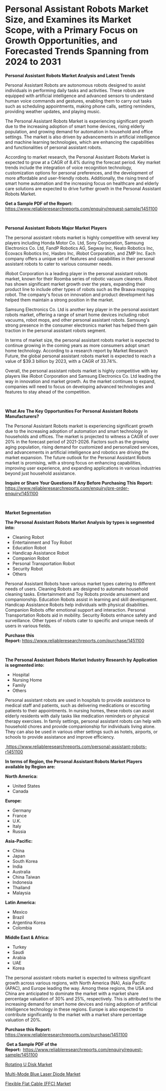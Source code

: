 <p><h1>Personal Assistant Robots Market Size, and Examines its Market Scope, with a Primary Focus on Growth Opportunities, and Forecasted Trends Spanning from 2024 to 2031</h1></p><p><strong>Personal Assistant Robots Market Analysis and Latest Trends</strong></p>
<p><p>Personal Assistant Robots are autonomous robots designed to assist individuals in performing daily tasks and activities. These robots are equipped with artificial intelligence and advanced sensors to understand human voice commands and gestures, enabling them to carry out tasks such as scheduling appointments, making phone calls, setting reminders, providing weather updates, and playing music.</p><p>The Personal Assistant Robots Market is experiencing significant growth due to the increasing adoption of smart home devices, rising elderly population, and growing demand for automation in household and office settings. The market is also driven by advancements in artificial intelligence and machine learning technologies, which are enhancing the capabilities and functionalities of personal assistant robots.</p><p>According to market research, the Personal Assistant Robots Market is expected to grow at a CAGR of 8.4% during the forecast period. Key market trends include the integration of voice recognition technology, customization options for personal preferences, and the development of more affordable and user-friendly robots. Additionally, the rising trend of smart home automation and the increasing focus on healthcare and elderly care solutions are expected to drive further growth in the Personal Assistant Robots Market.</p></p>
<p><strong>Get a Sample PDF of the Report:&nbsp;</strong> <a href="https://www.reliableresearchreports.com/enquiry/request-sample/1451100">https://www.reliableresearchreports.com/enquiry/request-sample/1451100</a></p>
<p>&nbsp;</p>
<p><strong>Personal Assistant Robots Major Market Players</strong></p>
<p><p>The personal assistant robots market is highly competitive with several key players including Honda Motor Co. Ltd, Sony Corporation, Samsung Electronics Co. Ltd, FandP Robotics AG, Segway Inc, Neato Robotics Inc, Ecovacs Robotics Inc, Hasbro Inc, iRobot Corporation, and ZMP Inc. Each company offers a unique set of features and capabilities in their personal assistant robots to cater to various consumer needs.</p><p>iRobot Corporation is a leading player in the personal assistant robots market, known for their Roomba series of robotic vacuum cleaners. iRobot has shown significant market growth over the years, expanding their product line to include other types of robots such as the Braava mopping robot. The company's focus on innovation and product development has helped them maintain a strong position in the market.</p><p>Samsung Electronics Co. Ltd is another key player in the personal assistant robots market, offering a range of smart home devices including robot vacuums, robot mops, and other personal assistant robots. Samsung's strong presence in the consumer electronics market has helped them gain traction in the personal assistant robots segment.</p><p>In terms of market size, the personal assistant robots market is expected to continue growing in the coming years as more consumers adopt smart home technology. According to a research report by Market Research Future, the global personal assistant robots market is expected to reach a value of $39.3 billion by 2023, with a CAGR of 33.74%.</p><p>Overall, the personal assistant robots market is highly competitive with key players like iRobot Corporation and Samsung Electronics Co. Ltd leading the way in innovation and market growth. As the market continues to expand, companies will need to focus on developing advanced technologies and features to stay ahead of the competition.</p></p>
<p>&nbsp;</p>
<p><strong>What Are The Key Opportunities For Personal Assistant Robots Manufacturers?</strong></p>
<p><p>The Personal Assistant Robots market is experiencing significant growth due to the increasing adoption of automation and smart technology in households and offices. The market is projected to witness a CAGR of over 20% in the forecast period of 2021-2026. Factors such as the growing aging population, rising demand for customized and personalized services, and advancements in artificial intelligence and robotics are driving the market expansion. The future outlook for the Personal Assistant Robots market is promising, with a strong focus on enhancing capabilities, improving user experience, and expanding applications in various industries beyond just household assistance.</p></p>
<p><strong>Inquire or Share Your Questions If Any Before Purchasing This Report:</strong> <a href="https://www.reliableresearchreports.com/enquiry/pre-order-enquiry/1451100">https://www.reliableresearchreports.com/enquiry/pre-order-enquiry/1451100</a></p>
<p>&nbsp;</p>
<p><strong>Market Segmentation</strong></p>
<p><strong>The Personal Assistant Robots Market Analysis by types is segmented into:</strong></p>
<p><ul><li>Cleaning Robot</li><li>Entertainment and Toy Robot</li><li>Education Robot</li><li>Handicap Assistance Robot</li><li>Companion Robot</li><li>Personal Transportation Robot</li><li>Security Robot</li><li>Others</li></ul></p>
<p><p>Personal Assistant Robots have various market types catering to different needs of users. Cleaning Robots are designed to automate household cleaning tasks. Entertainment and Toy Robots provide amusement and companionship. Education Robots assist in learning and skill development. Handicap Assistance Robots help individuals with physical disabilities. Companion Robots offer emotional support and interaction. Personal Transportation Robots aid in mobility. Security Robots enhance safety and surveillance. Other types of robots cater to specific and unique needs of users in various fields.</p></p>
<p><strong>Purchase this Report:&nbsp;</strong><a href="https://www.reliableresearchreports.com/purchase/1451100">https://www.reliableresearchreports.com/purchase/1451100</a></p>
<p>&nbsp;</p>
<p><strong>The Personal Assistant Robots Market Industry Research by Application is segmented into:</strong></p>
<p><ul><li>Hospital</li><li>Nursing Home</li><li>Family</li><li>Others</li></ul></p>
<p><p>Personal assistant robots are used in hospitals to provide assistance to medical staff and patients, such as delivering medications or escorting patients to their appointments. In nursing homes, these robots can assist elderly residents with daily tasks like medication reminders or physical therapy exercises. In family settings, personal assistant robots can help with household chores and provide companionship for individuals living alone. They can also be used in various other settings such as hotels, airports, or schools to provide assistance and improve efficiency.</p></p>
<p><a href="https://www.reliableresearchreports.com/personal-assistant-robots-r1451100">&nbsp;https://www.reliableresearchreports.com/personal-assistant-robots-r1451100</a></p>
<p><strong>In terms of Region, the Personal Assistant Robots Market Players available by Region are:</strong></p>
<p>
    <p> <strong> North America: </strong>
        <ul>
            <li>United States</li>
            <li>Canada</li>
        </ul>
        </p> 
    <p> <strong> Europe: </strong>
        <ul>
            <li>Germany</li>
            <li>France</li>
            <li>U.K.</li>
            <li>Italy</li>
            <li>Russia</li>
        </ul>
        </p> 
    <p> <strong> Asia-Pacific: </strong>
        <ul>
            <li>China</li>
            <li>Japan</li>
            <li>South Korea</li>
            <li>India</li>
            <li>Australia</li>
            <li>China Taiwan</li>
            <li>Indonesia</li>
            <li>Thailand</li>
            <li>Malaysia</li>
        </ul>
        </p> 
    <p> <strong> Latin America: </strong>
        <ul>
            <li>Mexico</li>
            <li>Brazil</li>
            <li>Argentina Korea</li>
            <li>Colombia</li>
        </ul>
        </p> 
    <p> <strong> Middle East & Africa: </strong>
        <ul>
            <li>Turkey</li>
            <li>Saudi</li>
            <li>Arabia</li>
            <li>UAE</li>
            <li>Korea</li>
        </ul>
    </p>
    </p>
<p><p>The personal assistant robots market is expected to witness significant growth across various regions, with North America (NA), Asia Pacific (APAC), and Europe leading the way. Among these regions, the USA and China are anticipated to dominate the market with a market share percentage valuation of 30% and 25%, respectively. This is attributed to the increasing demand for smart home devices and rising adoption of artificial intelligence technology in these regions. Europe is also expected to contribute significantly to the market with a market share percentage valuation of 20%.</p></p>
<p><strong>Purchase this Report: </strong><a href="https://www.reliableresearchreports.com/purchase/1451100">https://www.reliableresearchreports.com/purchase/1451100</a></p>
<p>&nbsp;<strong>Get a Sample PDF of the Report:&nbsp;&nbsp;</strong><a href="https://www.reliableresearchreports.com/enquiry/request-sample/1451100">https://www.reliableresearchreports.com/enquiry/request-sample/1451100</a></p>
<p><strong></strong></p>
<p><p><a href="https://github.com/gcimaudf65/Market-Research-Report-List-1/blob/main/rotating-u-disk-market.md">Rotating U Disk Market</a></p><p><a href="https://github.com/waylose1223/Market-Research-Report-List-1/blob/main/multi-mode-blue-laser-diode-market.md">Multi-Mode Blue Laser Diode Market</a></p><p><a href="https://github.com/sardarp081/Market-Research-Report-List-1/blob/main/flexible-flat-cable-ffc-market.md">Flexible Flat Cable (FFC) Market</a></p></p>